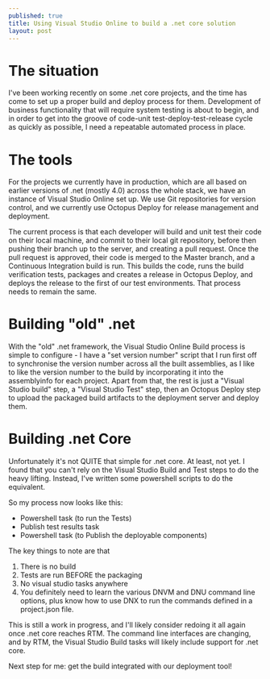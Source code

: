 ```yaml
---
published: true
title: Using Visual Studio Online to build a .net core solution
layout: post
---
```

# The situation

I've been working recently on some .net core projects, and the time has come to set up a proper build and deploy process for them. Development of business functionality that will require system testing is about to begin, and in order to get into the groove of code-unit test-deploy-test-release cycle as quickly as possible, I need a repeatable automated process in place.

# The tools

For the projects we currently have in production, which are all based on earlier versions of .net (mostly 4.0) across the whole stack, we have an instance of Visual Studio Online set up. We use Git repositories for version control, and we currently use Octopus Deploy for release management and deployment. 

The current process is that each developer will build and unit test their code on their local machine, and commit to their local git repository, before then pushing their branch up to the server, and creating a pull request. Once the pull request is approved, their code is merged to the Master branch, and a Continuous Integration build is run. This builds the code, runs the build verification tests, packages and creates a release in Octopus Deploy, and deploys the release to the first of our test environments. That process needs to remain the same. 

# Building "old" .net

With the "old" .net framework, the Visual Studio Online Build process is simple to configure - I have a "set version number" script that I run first off to synchronise the version number across all the built assemblies, as I like to like the version number to the build by incorporating it into the assemblyinfo for each project. Apart from that, the rest is just a "Visual Studio build" step, a "Visual Studio Test" step, then an Octopus Deploy step to upload the packaged build artifacts to the deployment server and deploy them.

# Building .net Core

Unfortunately it's not QUITE that simple for .net core. At least, not yet. I found that you can't rely on the Visual Studio Build and Test steps to do the heavy lifting. Instead, I've written some powershell scripts to do the equivalent. 

So my process now looks like this:

* Powershell task (to run the Tests)
* Publish test results task
* Powershell task (to Publish the deployable components)

The key things to note are that

1. There is no build
1. Tests are run BEFORE the packaging
1. No visual studio tasks anywhere
1. You definitely need to learn the various DNVM and DNU command line options, plus know how to use DNX to run the commands defined in a project.json file. 

This is still a work in progress, and I'll likely consider redoing it all again once .net core reaches RTM. The command line interfaces are changing, and by RTM, the Visual Studio Build tasks will likely include support for .net core. 

Next step for me: get the build integrated with our deployment tool!